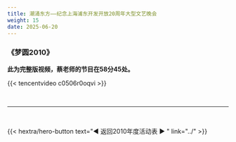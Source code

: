 ```yaml
---
title: 潮涌东方——纪念上海浦东开发开放20周年大型文艺晚会
weight: 15
date: 2025-06-20
---
```


### 《梦圆2010》

**此为完整版视频，蔡老师的节目在58分45处。**

{{< tencentvideo c0506r0oqvi >}}




<br>
<hr>
<br>

{{< hextra/hero-button text="◀ 返回2010年度活动表 ▶ " link="../" >}}